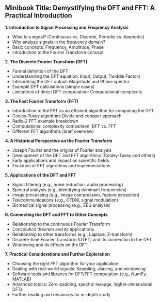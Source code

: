 ## Minibook Title: Demystifying the DFT and FFT: A Practical Introduction

**1. Introduction to Signal Processing and Frequency Analysis**

*   What is a signal? (Continuous vs. Discrete, Periodic vs. Aperiodic)
*   Why analyze signals in the frequency domain?
*   Basic concepts: Frequency, Amplitude, Phase
*   Introduction to the Fourier Transform concept

**2. The Discrete Fourier Transform (DFT)**

*   Formal definition of the DFT
*   Understanding the DFT equation: Input, Output, Twiddle Factors
*   Interpreting the DFT output: Magnitude and Phase spectra
*   Example DFT calculations (simple cases)
*   Limitations of direct DFT computation: Computational complexity

**3. The Fast Fourier Transform (FFT)**

*   Introduction to the FFT as an efficient algorithm for computing the DFT
*   Cooley-Tukey algorithm: Divide and conquer approach
*   Radix-2 FFT example breakdown
*   Computational complexity comparison: DFT vs. FFT
*   Different FFT algorithms (brief overview)

**4.  A Historical Perspective on the Fourier Transform**

*   Joseph Fourier and the origins of Fourier analysis
*   Development of the DFT and FFT algorithms (Cooley-Tukey and others)
*   Early applications and impact on scientific fields
*   Evolution of FFT algorithms and implementations

**5. Applications of the DFT and FFT**

*   Signal filtering (e.g., noise reduction, audio processing)
*   Spectral analysis (e.g., identifying dominant frequencies)
*   Image processing (e.g., image compression, feature extraction)
*   Telecommunications (e.g., OFDM, signal modulation)
*   Biomedical signal processing (e.g., EEG analysis)


**6. Connecting the DFT and FFT to Other Concepts**

*   Relationship to the continuous Fourier Transform
*   Convolution theorem and its applications
*   Relationship to other transforms (e.g., Laplace, Z-transform)
*   Discrete-time Fourier Transform (DTFT) and its connection to the DFT
*   Windowing and its effects on the DFT



**7.  Practical Considerations and Further Exploration**

*   Choosing the right FFT algorithm for your application
*   Dealing with real-world signals: Sampling, aliasing, and windowing
*   Software tools and libraries for DFT/FFT computation (e.g., NumPy, MATLAB)
*   Advanced topics:  Zero-padding, spectral leakage, higher-dimensional DFTs
*   Further reading and resources for in-depth study 
